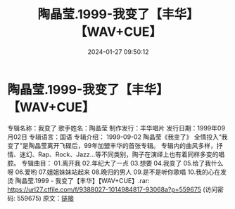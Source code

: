 ﻿---
title: 陶晶莹.1999-我变了【丰华】【WAV+CUE】
date: 2024-01-27 09:50:12
categories: WAV车载音乐、镜像
tags: 华语中文
---
# 陶晶莹.1999-我变了【丰华】【WAV+CUE】

专辑名称：我变了
歌手姓名：陶晶莹
制作发行：丰华唱片
发行日期：1999年09月02日
专辑语言：国语
专辑介绍：
1999-09-02 陶晶莹《我变了》
全情投入“我变了”是陶晶莹离开飞碟后，99年加盟丰华的首张专辑。
专辑内的曲风多样，抒情、迷幻、Rap、Rock、Jazz…等不同类别，陶子在演绎上也有着同样多变的唱腔。
专辑曲目：
01.离开我
02.年纪大了一点
03.想要
04.我变了
05.给了我什么呀
06.爱哟
07.姐姐妹妹站起来
08.晚归的男人
09.是不是听你歌唱
10.我的心在发烫
陶晶莹.1999 - 我变了【丰华】【WAV+CUE】.rar: https://url27.ctfile.com/f/9388027-1014984817-93068a?p=559675
(访问密码: 559675)
原文：[链接](https://blog.sina.com.cn/s/blog_1647c7e76010314bh.html)